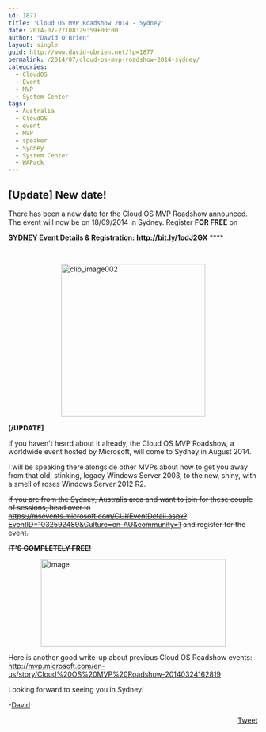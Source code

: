 ```yaml
---
id: 1877
title: 'Cloud OS MVP Roadshow 2014 - Sydney'
date: 2014-07-27T08:29:59+00:00
author: "David O'Brien"
layout: single
guid: http://www.david-obrien.net/?p=1877
permalink: /2014/07/cloud-os-mvp-roadshow-2014-sydney/
categories:
  - CloudOS
  - Event
  - MVP
  - System Center
tags:
  - Australia
  - CloudOS
  - event
  - MVP
  - speaker
  - Sydney
  - System Center
  - WAPack
---
```

## [Update] New date!

There has been a new date for the Cloud OS MVP Roadshow announced. The event will now be on 18/09/2014 in Sydney. Register **FOR FREE** on 

**<u>SYDNEY</u> Event Details & Registration:** [<b>http://bit.ly/1odJ2GX</b>](http://bit.ly/1odJ2GX) ****

&nbsp;

<a href="http://www.david-obrien.net/wp-content/uploads/2014/09/clip_image002.jpg" onclick="_gaq.push(['_trackEvent', 'outbound-article', 'http://www.david-obrien.net/wp-content/uploads/2014/09/clip_image002.jpg', '']);" name="_MailEndCompose" class="broken_link"><img title="clip_image002" style="border-top: 0px; border-right: 0px; background-image: none; border-bottom: 0px; float: none; padding-top: 0px; padding-left: 0px; margin-left: auto; border-left: 0px; display: block; padding-right: 0px; margin-right: auto" border="0" alt="clip_image002" src="http://www.david-obrien.net/wp-content/uploads/2014/09/clip_image002_thumb.jpg" width="291" height="309" /></a>

**[/UPDATE]**

If you haven't heard about it already, the Cloud OS MVP Roadshow, a worldwide event hosted by Microsoft, will come to Sydney in August 2014.

I will be speaking there alongside other MVPs about how to get you away from that old, stinking, legacy Windows Server 2003, to the new, shiny, with a smell of roses Windows Server 2012 R2.

<strike>If you are from the Sydney, Australia area and want to join for these couple of sessions, head over to </strike><a href="https://msevents.microsoft.com/CUI/EventDetail.aspx?EventID=1032592489&Culture=en-AU&community=1" onclick="_gaq.push(['_trackEvent', 'outbound-article', 'https://msevents.microsoft.com/CUI/EventDetail.aspx?EventID=1032592489&Culture=en-AU&community=1', 'https://msevents.microsoft.com/CUI/EventDetail.aspx?EventID=1032592489&Culture=en-AU&community=1']);" title="https://msevents.microsoft.com/CUI/EventDetail.aspx?EventID=1032592489&Culture=en-AU&community=1"><strike>https://msevents.microsoft.com/CUI/EventDetail.aspx?EventID=1032592489&Culture=en-AU&community=1</strike></a><strike> and register for the event.</strike>

**<strike>IT'S COMPLETELY FREE!</strike>**

<strike></strike><a href="http://www.david-obrien.net/wp-content/uploads/2014/07/image.png" onclick="_gaq.push(['_trackEvent', 'outbound-article', 'http://www.david-obrien.net/wp-content/uploads/2014/07/image.png', '']);" class="broken_link"><strike><img title="image" style="border-left-width: 0px; border-right-width: 0px; background-image: none; border-bottom-width: 0px; float: none; padding-top: 0px; padding-left: 0px; margin-left: auto; display: block; padding-right: 0px; border-top-width: 0px; margin-right: auto" border="0" alt="image" src="http://www.david-obrien.net/wp-content/uploads/2014/07/image_thumb.png" width="373" height="176" /></strike></a>

Here is another good write-up about previous Cloud OS Roadshow events: <a href="http://mvp.microsoft.com/en-us/story/Cloud%20OS%20MVP%20Roadshow-20140324162819" onclick="_gaq.push(['_trackEvent', 'outbound-article', 'http://mvp.microsoft.com/en-us/story/Cloud%20OS%20MVP%20Roadshow-20140324162819', 'http://mvp.microsoft.com/en-us/story/Cloud%20OS%20MVP%20Roadshow-20140324162819']);" title="http://mvp.microsoft.com/en-us/story/Cloud%20OS%20MVP%20Roadshow-20140324162819">http://mvp.microsoft.com/en-us/story/Cloud%20OS%20MVP%20Roadshow-20140324162819</a>

Looking forward to seeing you in Sydney!

-<a href="www.twitter.com/david_obrien" target="_blank" class="broken_link">David</a>

<div style="float: right; margin-left: 10px;">
  <a href="https://twitter.com/share" onclick="_gaq.push(['_trackEvent', 'outbound-article', 'https://twitter.com/share', 'Tweet']);" class="twitter-share-button" data-hashtags="Australia,CloudOS,event,MVP,speaker,Sydney,System+Center,WAPack" data-count="vertical" data-url="http://www.david-obrien.net/2014/07/cloud-os-mvp-roadshow-2014-sydney/">Tweet</a>
</div>


